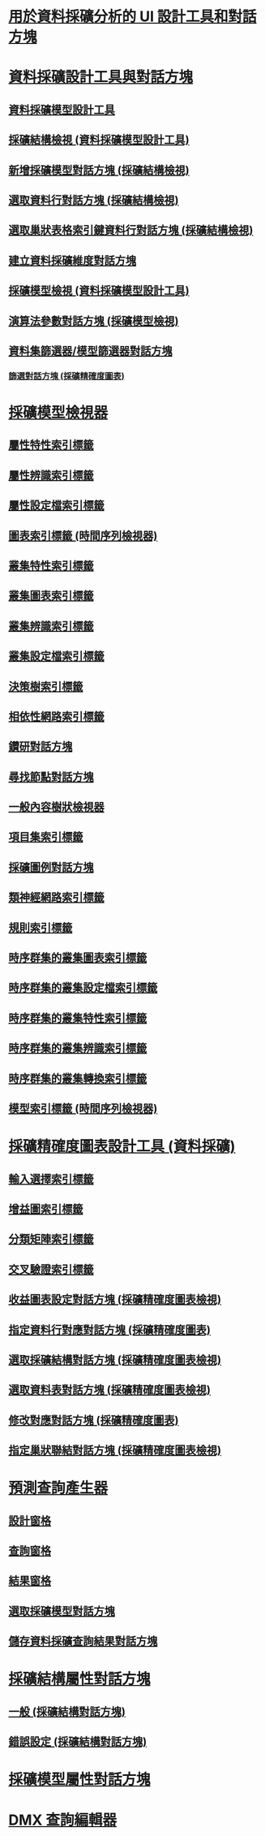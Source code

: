 # [用於資料採礦分析的 UI 設計工具和對話方塊](ui-designers-dialog-boxes-data-mining.md)

# [資料採礦設計工具與對話方塊](../data-mining-designers-and-dialog-boxes.md)
## [資料採礦模型設計工具](../data-mining-model-designer-analysis-services-data-mining.md)
## [採礦結構檢視 (資料採礦模型設計工具)](../mining-structure-view-data-mining-model-designer.md)
## [新增採礦模型對話方塊 (採礦結構檢視)](../new-mining-model-dialog-box-mining-structure-view.md)
## [選取資料行對話方塊 (採礦結構檢視)](../select-a-column-dialog-box-mining-structure-view.md)
## [選取巢狀表格索引鍵資料行對話方塊 (採礦結構檢視)](../select-a-nested-table-key-column-dialog-box-mining-structure-view.md)
## [建立資料採礦維度對話方塊](../create-data-mining-dimension-dialog.md)
## [採礦模型檢視 (資料採礦模型設計工具)](../mining-models-view-data-mining-model-designer.md)
## [演算法參數對話方塊 (採礦模型檢視)](../algorithm-parameters-dialog-box-mining-models-view.md)
## [資料集篩選器/模型篩選器對話方塊](../data-set-filter-or-model-filter-dialog-box.md)
### [篩選對話方塊 (採礦精確度圖表)](../filter-dialog-box-mining-accuracy-chart.md)
# [採礦模型檢視器](../mining-model-viewers-data-mining-model-designer.md)
## [屬性特性索引標籤](../attribute-characteristics-tab-mining-model-viewer.md)
## [屬性辨識索引標籤](../attribute-discrimination-tab-mining-model-viewer.md)
## [屬性設定檔索引標籤](../attribute-profiles-tab-mining-model-viewer.md)
## [圖表索引標籤 (時間序列檢視器)](../chart-tab-mining-model-viewers.md)
## [叢集特性索引標籤](../cluster-characteristics-tab-mining-model-viewer.md)
## [叢集圖表索引標籤](../cluster-diagram-tab-mining-model-viewer.md)
## [叢集辨識索引標籤](../cluster-discrimination-tab-mining-model-viewer.md)
## [叢集設定檔索引標籤](../cluster-profiles-tab-mining-model-viewer.md)
## [決策樹索引標籤](../decision-tree-tab-mining-model-viewer.md)
## [相依性網路索引標籤](../dependency-network-tab-mining-model-viewer.md)
## [鑽研對話方塊](../drill-through-dialog-box-mining-model-viewer.md)
## [尋找節點對話方塊](../find-node-dialog-box-mining-model-viewer.md)
## [一般內容樹狀檢視器](../microsoft-generic-content-tree-viewer-data-mining.md)
## [項目集索引標籤](../itemsets-tab-mining-model-viewer.md)
## [採礦圖例對話方塊](../mining-legend-dialog-box-mining-model-viewer.md)
## [類神經網路索引標籤](../neural-network-mining-model-viewer.md)
## [規則索引標籤](../rules-tab-mining-model-viewer.md)
## [時序群集的叢集圖表索引標籤](../sequence-clustering-cluster-diagram-tab-mining-model-viewer.md)
## [時序群集的叢集設定檔索引標籤](../sequence-clustering-cluster-profiles-tab-mining-model-viewer.md)
## [時序群集的叢集特性索引標籤](../sequence-clustering-cluster-characteristics-tab-mining-model-viewer.md)
## [時序群集的叢集辨識索引標籤](../sequence-clustering-cluster-discrimination-tab-mining-model-viewer.md)
## [時序群集的叢集轉換索引標籤](../sequence-clustering-cluster-transition-tab-mining-model-viewer.md)
## [模型索引標籤 (時間序列檢視器)](../model-tab-mining-model-viewers.md)
# [採礦精確度圖表設計工具 (資料採礦)](../mining-accuracy-chart-designer-data-mining.md)
## [輸入選擇索引標籤](../input-selection-tab-mining-accuracy-chart-view.md)
## [增益圖索引標籤](../lift-chart-tab-mining-accuracy-chart-view.md)
## [分類矩陣索引標籤](../classification-matrix-tab-mining-accuracy-chart-view.md)
## [交叉驗證索引標籤](../cross-validation-tab-mining-accuracy-chart-view.md)
## [收益圖表設定對話方塊 (採礦精確度圖表檢視)](../profit-chart-settings-dialog-box-mining-accuracy-chart-view.md)
## [指定資料行對應對話方塊 (採礦精確度圖表)](../specify-column-mapping-dialog-box-mining-accuracy-chart.md)
## [選取採礦結構對話方塊 (採礦精確度圖表檢視)](../select-mining-structure-dialog-box-mining-accuracy-chart-view.md)
## [選取資料表對話方塊 (採礦精確度圖表檢視)](../select-table-dialog-box-mining-accuracy-chart-view.md)
## [修改對應對話方塊 (採礦精確度圖表)](../modify-mapping-dialog-box-mining-accuracy-chart.md)
## [指定巢狀聯結對話方塊 (採礦精確度圖表檢視)](../specify-nested-join-dialog-box-mining-accuracy-chart-view.md)
# [預測查詢產生器](../prediction-query-builder-data-mining.md)
## [設計窗格](../design-pane-mining-model-prediction-view.md)
## [查詢窗格](../query-pane-mining-model-prediction-view.md)
## [結果窗格](../result-pane-mining-model-prediction-view.md)
## [選取採礦模型對話方塊](../select-mining-model-dialog-box-mining-model-prediction-view.md)
## [儲存資料採礦查詢結果對話方塊](../save-data-mining-query-result-dialog-box-mining-model-prediction-view.md)
# [採礦結構屬性對話方塊](../mining-structure-properties-dialog-analysis-services-data-mining.md)
## [一般 (採礦結構對話方塊)](../general-mining-structure-dialog-box-analysis-services-data-mining.md)
## [錯誤設定 (採礦結構對話方塊)](../error-configuration-mining-structure-dialog-analysis-services-multidimensional-data.md)
# [採礦模型屬性對話方塊](../mining-model-properties-dialog-box-analysis-services-data-mining.md)
# [DMX 查詢編輯器](../dmx-query-editor-analysis-services-data-mining.md)

